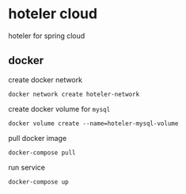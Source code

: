 # hoteler cloud

hoteler for spring cloud

## docker

create docker network

```shell
docker network create hoteler-network 
```

create docker volume for `mysql`

```shell
docker volume create --name=hoteler-mysql-volume 
```

pull docker image

```shell
docker-compose pull
```

run service

```shell
docker-compose up
```
